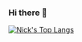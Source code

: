 ### Hi there 👋

<!--
**nickwanninger/nickwanninger** is a ✨ _special_ ✨ repository because its `README.md` (this file) appears on your GitHub profile.

Here are some ideas to get you started:

- 🔭 I’m currently working on ...
- 🌱 I’m currently learning ...
- 👯 I’m looking to collaborate on ...
- 🤔 I’m looking for help with ...
- 💬 Ask me about ...
- 📫 How to reach me: ...
- 😄 Pronouns: ...
- ⚡ Fun fact: ...
-->

[![Nick's Top Langs](https://github-readme-stats.vercel.app/api/top-langs/?username=nickwanninger&theme=swift)](https://github.com/anuraghazra/github-readme-stats)
